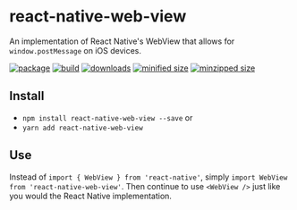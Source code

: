 # react-native-web-view
An implementation of React Native's WebView that allows for `window.postMessage` on iOS devices.

[![package](https://img.shields.io/github/package-json/v/CharlesStover/react-native-web-view.svg)](https://github.com/CharlesStover/react-native-web-view/)
[![build](https://travis-ci.com/CharlesStover/react-native-web-view.svg)](https://travis-ci.com/CharlesStover/react-native-web-view/)
[![downloads](https://img.shields.io/npm/dt/react-native-web-view.svg)](https://www.npmjs.com/package/react-native-web-view)
[![minified size](https://img.shields.io/bundlephobia/min/react-native-web-view.svg)](https://www.npmjs.com/package/react-native-web-view)
[![minzipped size](https://img.shields.io/bundlephobia/minzip/react-native-web-view.svg)](https://www.npmjs.com/package/react-native-web-view)

## Install
* `npm install react-native-web-view --save` or
* `yarn add react-native-web-view`

## Use
Instead of `import { WebView } from 'react-native'`, simply `import WebView from 'react-native-web-view'`.
Then continue to use `<WebView />` just like you would the React Native implementation.

